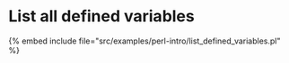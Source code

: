 # List all defined variables


{% embed include file="src/examples/perl-intro/list_defined_variables.pl" %}
